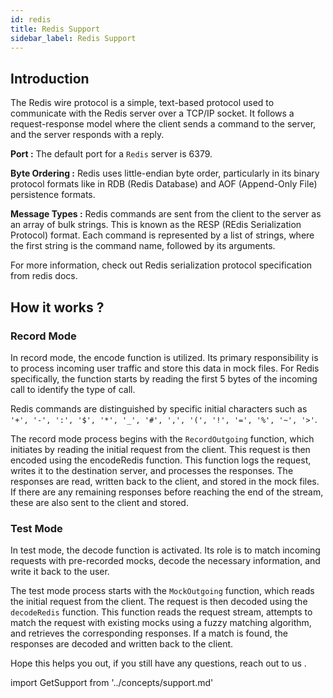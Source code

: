 ```yaml
---
id: redis
title: Redis Support
sidebar_label: Redis Support
---
```


## Introduction

The Redis wire protocol is a simple, text-based protocol used to communicate with the Redis server over a TCP/IP socket. It follows a request-response model where the client sends a command to the server, and the server responds with a reply.

**Port :** The default port for a `Redis` server is 6379.

**Byte Ordering :** Redis uses little-endian byte order, particularly in its binary protocol formats like in RDB (Redis Database) and AOF (Append-Only File) persistence formats.

**Message Types :** Redis commands are sent from the client to the server as an array of bulk strings. This is known as the RESP (REdis Serialization Protocol) format. Each command is represented by a list of strings, where the first string is the command name, followed by its arguments.

For more information, check out Redis serialization protocol specification from redis docs.

## How it works ?

### Record Mode

In record mode, the encode function is utilized. Its primary responsibility is to process incoming user traffic and store this data in mock files. For Redis specifically, the function starts by reading the first 5 bytes of the incoming call to identify the type of call.

Redis commands are distinguished by specific initial characters such as `'+', '-', ':', '$', '*', '_', '#', ',', '(', '!', '=', '%', '~', '>'`.

The record mode process begins with the `RecordOutgoing` function, which initiates by reading the initial request from the client. This request is then encoded using the encodeRedis function. This function logs the request, writes it to the destination server, and processes the responses. The responses are read, written back to the client, and stored in the mock files. If there are any remaining responses before reaching the end of the stream, these are also sent to the client and stored.

### Test Mode

In test mode, the decode function is activated. Its role is to match incoming requests with pre-recorded mocks, decode the necessary information, and write it back to the user.

The test mode process starts with the `MockOutgoing` function, which reads the initial request from the client. The request is then decoded using the `decodeRedis` function. This function reads the request stream, attempts to match the request with existing mocks using a fuzzy matching algorithm, and retrieves the corresponding responses. If a match is found, the responses are decoded and written back to the client.

Hope this helps you out, if you still have any questions, reach out to us .

import GetSupport from '../concepts/support.md'

<GetSupport/>
